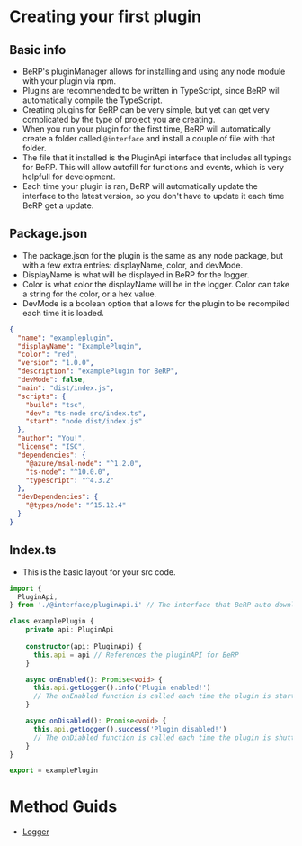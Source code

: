 # Creating your first plugin
## Basic info
- BeRP's pluginManager allows for installing and using any node module with your plugin via npm.
- Plugins are recommended to be written in TypeScript, since BeRP will automatically compile the TypeScript.
- Creating plugins for BeRP can be very simple, but yet can get very complicated by the type of project you are creating.
- When you run your plugin for the first time, BeRP will automatically create a folder called ```@interface``` and install a couple of file with that folder.
- The file that it installed is the PluginApi interface that includes all typings for BeRP. This will allow autofill for functions and events, which is very helpfull for development.
- Each time your plugin is ran, BeRP will automatically update the interface to the latest version, so you don't have to update it each time BeRP get a update.

## Package.json
- The package.json for the plugin is the same as any node package, but with a few extra entries: displayName, color, and devMode.
- DisplayName is what will be displayed in BeRP for the logger.
- Color is what color the displayName will be in the logger. Color can take a string for the color, or a hex value.
- DevMode is a boolean option that allows for the plugin to be recompiled each time it is loaded.
```json
{
  "name": "exampleplugin",
  "displayName": "ExamplePlugin",
  "color": "red",
  "version": "1.0.0",
  "description": "examplePlugin for BeRP",
  "devMode": false,
  "main": "dist/index.js",
  "scripts": {
    "build": "tsc",
    "dev": "ts-node src/index.ts",
    "start": "node dist/index.js"
  },
  "author": "You!",
  "license": "ISC",
  "dependencies": {
    "@azure/msal-node": "^1.2.0",
    "ts-node": "^10.0.0",
    "typescript": "^4.3.2"
  },
  "devDependencies": {
    "@types/node": "^15.12.4"
  }
}
```

## Index.ts
- This is the basic layout for your src code.
```ts
import {
  PluginApi, 
} from './@interface/pluginApi.i' // The interface that BeRP auto downloads

class examplePlugin {
    private api: PluginApi
  
    constructor(api: PluginApi) {
      this.api = api // References the pluginAPI for BeRP
    }

    async onEnabled(): Promise<void> {
      this.api.getLogger().info('Plugin enabled!')
      // The onEnabled function is called each time the plugin is started
    }

    async onDisabled(): Promise<void> {
      this.api.getLogger().success('Plugin disabled!')
      // The onDiabled function is called each time the plugin is shutting down
    }
}

export = examplePlugin

```

# Method Guids
- [Logger](https://github.com/NobUwU/BeRP/blob/main/docs/logger.md)